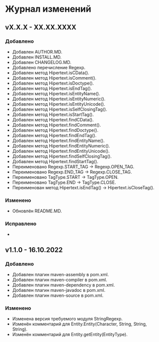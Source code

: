 # Журнал изменений

## vX.X.X - XX.XX.XXXX

### Добавлено
* Добавлен AUTHOR.MD.
* Добавлен INSTALL.MD.
* Добавлен CHANGELOG.MD.
* Добавлено перечисление Regexp.
* Добавлен метод Hipertext.isCData().
* Добавлен метод Hipertext.isComment().
* Добавлен метод Hipertext.isDoctype().
* Добавлен метод Hipertext.isEndTag().
* Добавлен метод Hipertext.isEntityName().
* Добавлен метод Hipertext.isEntityNumeric().
* Добавлен метод Hipertext.isEntityUnicode().
* Добавлен метод Hipertext.isSelfClosingTag().
* Добавлен метод Hipertext.isStartTag().
* Добавлен метод Hipertext.findCData().
* Добавлен метод Hipertext.findComment().
* Добавлен метод Hipertext.findDoctype().
* Добавлен метод Hipertext.findEndTag().
* Добавлен метод Hipertext.findEntityName().
* Добавлен метод Hipertext.findEntityNumeric().
* Добавлен метод Hipertext.findEntityUnicode().
* Добавлен метод Hipertext.findSelfClosingTag().
* Добавлен метод Hipertext.findStartTag().
* Переименовано Regexp.START_TAG -> Regexp.OPEN_TAG.
* Переименовано Regexp.END_TAG -> Regexp.CLOSE_TAG.
* Переименовано TagType.START -> TagType.OPEN.
* Переименовано TagType.END -> TagType.CLOSE.
* Переименован метод Hipertext.isEndTag() -> Hipertext.isCloseTag().

### Изменено
* Обновлён README.MD.

### Исправлено
*

## v1.1.0 - 16.10.2022

### Добавлено
* Добавлен плагин maven-assembly в pom.xml.
* Добавлен плагин maven-compiler в pom.xml.
* Добавлен плагин maven-dependency в pom.xml.
* Добавлен плагин maven-javadoc в pom.xml.
* Добавлен плагин maven-source в pom.xml.

### Изменено
* Изменена версия требуемого модуля StringRegexp.
* Изменён комментарий для Entity.Entity(Character, String, String, String).
* Изменён комментарий для Entity.getEntity(EntityType).

